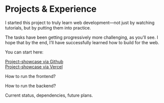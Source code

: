 # Projects & Experience

I started this project to truly learn web development—not just by watching tutorials, but by putting them into practice.

The tasks have been getting progressively more challenging, as you’ll see. I hope that by the end, I’ll have successfully learned how to build for the web.

You can start here:

[Project-showcase via Github](https://nagraggini.github.io/Project-showcase/Main.htm)  
[Project-showcase via Vercel](https://project-showcase-nagraggini.vercel.app)

How to run the frontend?

How to run the backend?

Current status, dependencies, future plans.
